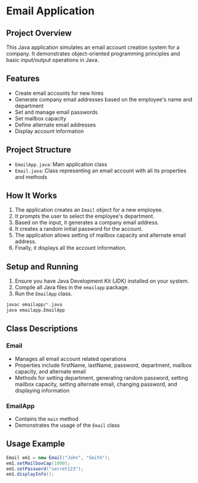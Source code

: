 # Email Application

## Project Overview

This Java application simulates an email account creation system for a company. It demonstrates object-oriented programming principles and basic input/output operations in Java.

## Features

- Create email accounts for new hires
- Generate company email addresses based on the employee's name and department
- Set and manage email passwords
- Set mailbox capacity
- Define alternate email addresses
- Display account information

## Project Structure

- `EmailApp.java`: Main application class
- `Email.java`: Class representing an email account with all its properties and methods

## How It Works

1. The application creates an `Email` object for a new employee.
2. It prompts the user to select the employee's department.
3. Based on the input, it generates a company email address.
4. It creates a random initial password for the account.
5. The application allows setting of mailbox capacity and alternate email address.
6. Finally, it displays all the account information.

## Setup and Running

1. Ensure you have Java Development Kit (JDK) installed on your system.
2. Compile all Java files in the `emailapp` package.
3. Run the `EmailApp` class.

```bash
javac emailapp/*.java
java emailapp.EmailApp
```

## Class Descriptions

### Email
- Manages all email account related operations
- Properties include firstName, lastName, password, department, mailbox capacity, and alternate email
- Methods for setting department, generating random password, setting mailbox capacity, setting alternate email, changing password, and displaying information

### EmailApp
- Contains the `main` method
- Demonstrates the usage of the `Email` class

## Usage Example

```java
Email em1 = new Email("John", "Smith");
em1.setMailboxCap(1000);
em1.setPassword("secret123");
em1.displayInfo();
```